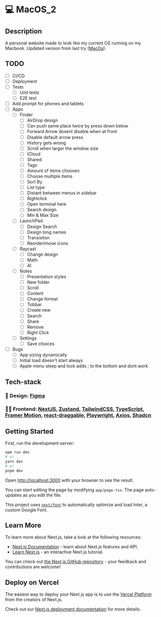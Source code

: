 # :computer: MacOS_2

## Description

A personal website made to look like my current OS running on my Macbook. Updated version from last try ([﻿MacOs](https://github.com/elmersson/MacOS)).

## TODO

- [ ] CI/CD
- [ ] Deployment
- [ ] Tests
  - [ ] Unit tests
  - [ ] E2E test
- [ ] Add prompt for phones and tablets
- [ ] Apps
  - [ ] Finder
    - [ ] AirDrop design
    - [ ] Can push same place twice by press down below
    - [ ] Forward Arrow dosent disable when at front
    - [ ] Disable default arrow press
    - [ ] History gets wrong
    - [ ] Scroll when larger the window size
    - [ ] ICloud
    - [ ] Shared
    - [ ] Tags
    - [ ] Amount of items choosen
    - [ ] Choose multiple items
    - [ ] Sort By
    - [ ] List type
    - [ ] Distant between menus in sidebar
    - [ ] Rightclick
    - [ ] Open terminal here
    - [ ] Search design
    - [ ] Min & Max Size
  - [ ] LaunchPad
    - [ ] Design Search
    - [ ] Design long names
    - [ ] Transistion
    - [ ] Reorder/move icons
  - [ ] Raycast
    - [ ] Change design
    - [ ] Math
    - [ ] AI 
  - [ ] Notes
    - [ ] Presentation styles
    - [ ] New folder
    - [ ] Scroll
    - [ ] Content
    - [ ] Change format
    - [ ] Tobbar
    - [ ] Create new
    - [ ] Search
    - [ ] Share
    - [ ] Remove
    - [ ] Right Click
  - [ ] Settings
    - [ ] Save choices
- [ ] Bugs
  - [ ] App sizing dynamically
  - [ ] Initial load doesn't start always
  - [ ] Apple menu sleep and lock adds ; to the bottom and dont work

## Tech-stack

### :art: Design: [﻿Figma](https://www.figma.com/file/VCxltAf7wcOtDc6djBIBCD/MacOS?type=design&node-id=2%3A5731&mode=design&t=B1iX5GHDvj0DTduN-1)

### :technologist: Frontend: [NextJS](https://github.com/vercel/next.js), [Zustand](https://github.com/pmndrs/zustand), [TailwindCSS](https://github.com/tailwindlabs/tailwindcss), [TypeScript](https://github.com/microsoft/TypeScript), [Framer Motion](https://github.com/framer/motion), [react-draggable](https://github.com/react-grid-layout/react-draggable), [Playwright](https://github.com/microsoft/playwright), [Axios](https://github.com/axios/axios), [Shadcn](https://github.com/shadcn-ui/ui)

## Getting Started

First, run the development server:

```bash
npm run dev
# or
yarn dev
# or
pnpm dev
```

Open [http://localhost:3000](http://localhost:3000) with your browser to see the result.

You can start editing the page by modifying `app/page.tsx`. The page auto-updates as you edit the file.

This project uses [`next/font`](https://nextjs.org/docs/basic-features/font-optimization) to automatically optimize and load Inter, a custom Google Font.

## Learn More

To learn more about Next.js, take a look at the following resources:

- [Next.js Documentation](https://nextjs.org/docs) - learn about Next.js features and API.
- [Learn Next.js](https://nextjs.org/learn) - an interactive Next.js tutorial.

You can check out [the Next.js GitHub repository](https://github.com/vercel/next.js/) - your feedback and contributions are welcome!

## Deploy on Vercel

The easiest way to deploy your Next.js app is to use the [Vercel Platform](https://vercel.com/new?utm_medium=default-template&filter=next.js&utm_source=create-next-app&utm_campaign=create-next-app-readme) from the creators of Next.js.

Check out our [Next.js deployment documentation](https://nextjs.org/docs/deployment) for more details.
